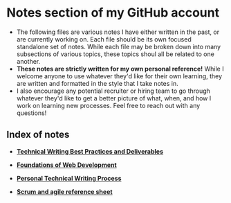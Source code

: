 # Notes section of my GitHub account
* The following files are various notes I have either written in the past, or are currently working on. Each file should be its own focused standalone set of notes. While each file may be broken down into many subsections of various topics, these topics shoul all be related to one another.
* **These notes are strictly written for my own personal reference!** While I welcome anyone to use whatever they'd like for their own learning, they are written and formatted in the style that I take notes in.
* I also encourage any potential recruiter or hiring team to go through whatever they'd like to get a better picture of what, when, and how I work on learning new processes. Feel free to reach out with any questions!

## Index of notes
* **[Technical Writing Best Practices and Deliverables](https://github.com/saloset/Notes/blob/234e81c9684fde1b19a5b00e20b6bb5db2bb7177/TW%20Notes:%20Best%20Practices%20and%20Deliverables.md)**

* **[Foundations of Web Development](https://github.com/saloset/Notes/blob/b82b67db93d0868870be6989337d933b96073609/Intro%20to%20Web%20Dev.md)**

* **[Personal Technical Writing Process](link)**

* **[Scrum and agile reference sheet](link)**
